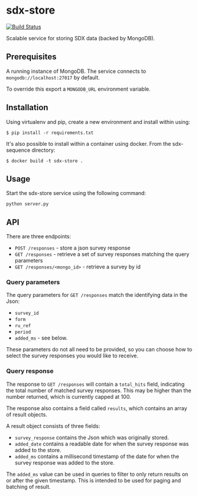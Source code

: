 # sdx-store

[![Build Status](https://travis-ci.org/ONSdigital/sdx-store.svg?branch=master)](https://travis-ci.org/ONSdigital/sdx-store)

Scalable service for storing SDX data (backed by MongoDB).

## Prerequisites

A running instance of MongoDB. The service connects to `mongodb://localhost:27017` by default.

To override this export a `MONGODB_URL` environment variable.

## Installation

Using virtualenv and pip, create a new environment and install within using:

    $ pip install -r requirements.txt

It's also possible to install within a container using docker. From the sdx-sequence directory:

    $ docker build -t sdx-store .

## Usage

Start the sdx-store service using the following command:

    python server.py

## API

There are three endpoints:
 * `POST /responses` - store a json survey response
 * `GET /responses` - retrieve a set of survey responses matching the query parameters
 * `GET /responses/<mongo_id>` - retrieve a survey by id

### Query parameters

The query parameters for `GET /responses` match the identifying data in the Json:
 * `survey_id`
 * `form`
 * `ru_ref`
 * `period`
 * `added_ms` - see below.

 These parameters do not all need to be provided, so you can choose how to select the survey responses you would like to receive.

### Query response

The response to `GET /responses` will contain a `total_hits` field, indicating the total number
of matched survey responses. This may be higher than the number returned, which is currently capped at 100.

The response also contains a field called `results`, which contains an array of result objects.

A result object consists of three fields:
 * `survey_response` contains the Json which was originally stored.
 * `added_date` contains a readable date for when the survey response was added to the store.
 * `added_ms` contains a millisecond timestamp of the date for when the survey response was added to the store.

The `added_ms` value can be used in queries to filter to only return results on or after the given timestamp.
This is intended to be used for paging and batching of result.
